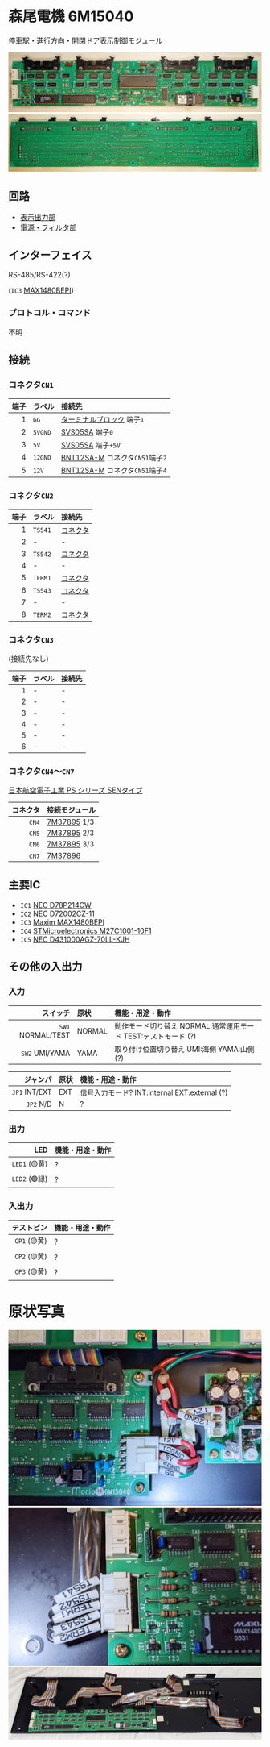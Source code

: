 # 森尾電機 6M15040
停車駅・進行方向・開閉ドア表示制御モジュール

![基盤表面](https://github.com/smdn/txline-map-display/blob/images/doc/modules/6M15040/board-front.jpg)
![基盤裏面](https://github.com/smdn/txline-map-display/blob/images/doc/modules/6M15040/board-back.jpg)

## 回路
- [表示出力部](circuit-block/block_display-output.md)
- [電源・フィルタ部](circuit-block/block_power-filter.md)

## インターフェイス
RS-485/RS-422(?)

(`IC3` [MAX1480BEPI](IC3/README.md))

### プロトコル・コマンド
不明

## 接続

### コネクタ`CN1`
|端子|ラベル    |接続先|
|---:|:---------|:-----|
|1   |`GG`      |[ターミナルブロック](../terminal-block/README.md) 端子`1`|
|2   |`5VGND`   |[SVS05SA](../SVS05SA/README.md) 端子`0`|
|3   |`5V`      |[SVS05SA](../SVS05SA/README.md) 端子`+5V`|
|4   |`12GND`   |[BNT12SA-M](../BNT12SA-M/README.md) コネクタ`CN51`端子`2`|
|5   |`12V`     |[BNT12SA-M](../BNT12SA-M/README.md) コネクタ`CN51`端子`4`|

### コネクタ`CN2`
|端子|ラベル    |接続先|
|---:|:---------|:-----|
|1   |`TS541`   |[コネクタ](../external-connector/README.md)|
|2   |-         |-|
|3   |`TS542`   |[コネクタ](../external-connector/README.md)|
|4   |-         |-|
|5   |`TERM1`   |[コネクタ](../external-connector/README.md)|
|6   |`TS543`   |[コネクタ](../external-connector/README.md)|
|7   |-         |-|
|8   |`TERM2`   |[コネクタ](../external-connector/README.md)|

### コネクタ`CN3`
(接続先なし)

|端子|ラベル    |接続先|
|---:|:---------|:-----|
|1   |-         |-|
|2   |-         |-|
|3   |-         |-|
|4   |-         |-|
|5   |-         |-|
|6   |-         |-|

### コネクタ`CN4`〜`CN7`
[日本航空電子工業 PS シリーズ SENタイプ](https://www.jae.com/connectors/series/detail/id=64318&type_code=T1040)

|コネクタ|接続モジュール|
|-------:|:---------|
|`CN4`|[7M37895](../7M37895/README.md) 1/3|
|`CN5`|[7M37895](../7M37895/README.md) 2/3|
|`CN6`|[7M37895](../7M37895/README.md) 3/3|
|`CN7`|[7M37896](../7M37896_8M49450/README.md)|

## 主要IC
- `IC1` [NEC D78P214CW](IC1/README.md)
- `IC2` [NEC D72002CZ-11](IC2/README.md)
- `IC3` [Maxim MAX1480BEPI](IC3/README.md)
- `IC4` [STMicroelectronics M27C1001-10F1](IC4/README.md)
- `IC5` [NEC D431000AGZ-70LL-KJH](IC5/README.md)

## その他の入出力
### 入力
|スイッチ              |原状      |機能・用途・動作|
|--------------------:|:---------|:--------------|
|`SW1` NORMAL/TEST    |NORMAL    |動作モード切り替え NORMAL:通常運用モード TEST:テストモード (?)|
|`SW2` UMI/YAMA       |YAMA      |取り付け位置切り替え UMI:海側 YAMA:山側 (?)|

|ジャンパ              |原状      |機能・用途・動作|
|--------------------:|:---------|:--------------|
|`JP1` INT/EXT        |EXT       |信号入力モード? INT:internal EXT:external (?)|
|`JP2` N/D            |N         |?|

### 出力
|LED          |機能・用途・動作|
|------------:|:--------------|
|`LED1` (🟡黄)|?|
|`LED2` (🟢緑)|?|

### 入出力
|テストピン   |機能・用途・動作|
|-----------:|:--------------|
|`CP1` (🟡黄)|?|
|`CP2` (🟡黄)|?|
|`CP3` (🟡黄)|?|

# 原状写真
![原状写真](https://github.com/smdn/txline-map-display/blob/images/doc/modules/6M15040/original-condition_0.jpg)
![原状写真](https://github.com/smdn/txline-map-display/blob/images/doc/modules/6M15040/original-condition_1.jpg)
![原状写真・ケーブル](https://github.com/smdn/txline-map-display/blob/images/doc/modules/6M15040/original-condition_cable.jpg)
